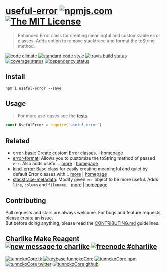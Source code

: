 # [useful-error][author-www-url] [![npmjs.com][npmjs-img]][npmjs-url] [![The MIT License][license-img]][license-url] 

> Enhanced Error class for creating meaningful and customizable error classes. Adds option to remove stacktrace and format the toString method.

[![code climate][codeclimate-img]][codeclimate-url] [![standard code style][standard-img]][standard-url] [![travis build status][travis-img]][travis-url] [![coverage status][coveralls-img]][coveralls-url] [![dependency status][david-img]][david-url]

## Install
```
npm i useful-error --save
```

## Usage
> For more use-cases see the [tests](./test.js)

```js
const UsefulError = require('useful-error')
```

## Related
* [error-base](https://www.npmjs.com/package/error-base): Create custom Error classes. | [homepage](https://github.com/doowb/error-base)
* [error-format](https://www.npmjs.com/package/error-format): Allows you to customize the toString method of passed `err`. Also adds useful… [more](https://www.npmjs.com/package/error-format) | [homepage](https://github.com/tunnckocore/error-format)
* [kind-error](https://www.npmjs.com/package/kind-error): Base class for easily creating meaningful and quiet by default Error classes with… [more](https://www.npmjs.com/package/kind-error) | [homepage](https://github.com/tunnckocore/kind-error)
* [stacktrace-metadata](https://www.npmjs.com/package/stacktrace-metadata): Modify given `err` object to be more useful. Adds `line`, `column` and `filename`… [more](https://www.npmjs.com/package/stacktrace-metadata) | [homepage](https://github.com/tunnckocore/stacktrace-metadata)

## Contributing
Pull requests and stars are always welcome. For bugs and feature requests, [please create an issue](https://github.com/tunnckoCore/useful-error/issues/new).  
But before doing anything, please read the [CONTRIBUTING.md](./CONTRIBUTING.md) guidelines.

## [Charlike Make Reagent](http://j.mp/1stW47C) [![new message to charlike][new-message-img]][new-message-url] [![freenode #charlike][freenode-img]][freenode-url]

[![tunnckoCore.tk][author-www-img]][author-www-url] [![keybase tunnckoCore][keybase-img]][keybase-url] [![tunnckoCore npm][author-npm-img]][author-npm-url] [![tunnckoCore twitter][author-twitter-img]][author-twitter-url] [![tunnckoCore github][author-github-img]][author-github-url]

[delegate-properties]: https://github.com/jonschlinkert/jonschlinkert/delegate-properties
[error-base]: https://github.com/doowb/doowb/error-base
[error-format]: https://github.com/tunnckocore/tunnckocore/error-format
[extend-shallow]: https://github.com/jonschlinkert/jonschlinkert/extend-shallow
[lazy-cache]: https://github.com/jonschlinkert/jonschlinkert/lazy-cache

[npmjs-url]: https://www.npmjs.com/package/useful-error
[npmjs-img]: https://img.shields.io/npm/v/useful-error.svg?label=useful-error

[license-url]: https://github.com/tunnckoCore/useful-error/blob/master/LICENSE
[license-img]: https://img.shields.io/badge/license-MIT-blue.svg

[codeclimate-url]: https://codeclimate.com/github/tunnckoCore/useful-error
[codeclimate-img]: https://img.shields.io/codeclimate/github/tunnckoCore/useful-error.svg

[travis-url]: https://travis-ci.org/tunnckoCore/useful-error
[travis-img]: https://img.shields.io/travis/tunnckoCore/useful-error.svg

[coveralls-url]: https://coveralls.io/r/tunnckoCore/useful-error
[coveralls-img]: https://img.shields.io/coveralls/tunnckoCore/useful-error.svg

[david-url]: https://david-dm.org/tunnckoCore/useful-error
[david-img]: https://img.shields.io/david/tunnckoCore/useful-error.svg

[standard-url]: https://github.com/feross/standard
[standard-img]: https://img.shields.io/badge/code%20style-standard-brightgreen.svg

[author-www-url]: http://www.tunnckoCore.tk
[author-www-img]: https://img.shields.io/badge/www-tunnckoCore.tk-fe7d37.svg

[keybase-url]: https://keybase.io/tunnckocore
[keybase-img]: https://img.shields.io/badge/keybase-tunnckocore-8a7967.svg

[author-npm-url]: https://www.npmjs.com/~tunnckocore
[author-npm-img]: https://img.shields.io/badge/npm-~tunnckocore-cb3837.svg

[author-twitter-url]: https://twitter.com/tunnckoCore
[author-twitter-img]: https://img.shields.io/badge/twitter-@tunnckoCore-55acee.svg

[author-github-url]: https://github.com/tunnckoCore
[author-github-img]: https://img.shields.io/badge/github-@tunnckoCore-4183c4.svg

[freenode-url]: http://webchat.freenode.net/?channels=charlike
[freenode-img]: https://img.shields.io/badge/freenode-%23charlike-5654a4.svg

[new-message-url]: https://github.com/tunnckoCore/ama
[new-message-img]: https://img.shields.io/badge/ask%20me-anything-green.svg